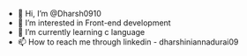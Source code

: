- 👋 Hi, I’m @Dharsh0910
- 👀 I’m interested in Front-end development
- 🌱 I’m currently learning c language
- 📫 How to reach me through linkedin - dharshiniannadurai09

<!---
Dharsh0910/Dharsh0910 is a ✨ special ✨ repository because its `README.md` (this file) appears on your GitHub profile.
You can click the Preview link to take a look at your changes.
--->
